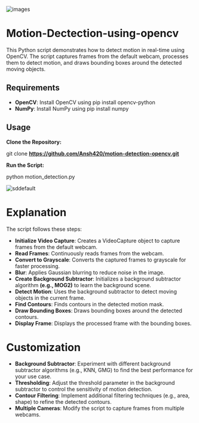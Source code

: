 
![images](https://github.com/user-attachments/assets/202b93de-8bdd-4861-bc6a-9c5a6c25ee6e)
# Motion-Dectection-using-opencv
This Python script demonstrates how to detect motion in real-time using OpenCV. The script captures frames from the default webcam, processes them to detect motion, and draws bounding boxes around the detected moving objects.

## Requirements
- **OpenCV**: Install OpenCV using pip install opencv-python
- **NumPy**: Install NumPy using pip install numpy

## Usage
**Clone the Repository:**

git clone **https://github.com/Ansh420/motion-detection-opencv.git**

**Run the Script:**

python motion_detection.py

![sddefault](https://github.com/user-attachments/assets/52794db1-27b8-40b8-b802-904096ba953d)

# **Explanation**
The script follows these steps:

- **Initialize Video Capture**: Creates a VideoCapture object to capture frames from the default webcam.
- **Read Frames**: Continuously reads frames from the webcam.
- **Convert to Grayscale**: Converts the captured frames to grayscale for faster processing.
- **Blur**: Applies Gaussian blurring to reduce noise in the image.
- **Create Background Subtractor**: Initializes a background subtractor algorithm **(e.g., MOG2)** to learn the background scene.
- **Detect Motion**: Uses the background subtractor to detect moving objects in the current frame.
- **Find Contours**: Finds contours in the detected motion mask.
- **Draw Bounding Boxes**: Draws bounding boxes around the detected contours.
- **Display Frame**: Displays the processed frame with the bounding boxes.
# Customization
- **Background Subtractor**: Experiment with different background subtractor algorithms (e.g., KNN, GMG) to find the best performance for your use case.
- **Thresholding**: Adjust the threshold parameter in the background subtractor to control the sensitivity of motion detection.
- **Contour Filtering**: Implement additional filtering techniques (e.g., area, shape) to refine the detected contours.
- **Multiple Cameras**: Modify the script to capture frames from multiple webcams.
